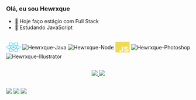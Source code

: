 ### Olá, eu sou Hewrxque

- 🔭 Hoje faço estágio com Full Stack
- 🌱 Estudando JavaScript
<div style="display: inline_block"><br>
 
 <img align="center" alt="Hewrxque-React" height="30" width="40" src="https://raw.githubusercontent.com/devicons/devicon/master/icons/react/react-original.svg">
 <img align="center" alt="Hewrxque-Java" height="30" width="40"src="https://cdn.jsdelivr.net/gh/devicons/devicon/icons/java/java-plain.svg" />       
 <img align="center" alt="Hewrxque-Node" height="30" width="40" src="https://cdn.jsdelivr.net/gh/devicons/devicon/icons/nodejs/nodejs-original.svg" />
 <img align="center" alt="Hewrxque-Js" height="30" width="40" src="https://raw.githubusercontent.com/devicons/devicon/master/icons/javascript/javascript-plain.svg">
 <img align="center" alt="Hewrxque-Photoshop" height="30" width="40" src="https://cdn.jsdelivr.net/gh/devicons/devicon/icons/photoshop/photoshop-plain.svg" />
 <img align="center" alt="Hewrxque-Illustrator" height="30" width="40" src="https://cdn.jsdelivr.net/gh/devicons/devicon/icons/illustrator/illustrator-plain.svg" />
          
 </div>
 
  ##
  
<div align="center">
  <a href="https://github.com/hewrxque">
  <img height="180em" src="https://github-readme-stats.vercel.app/api?username=hewrxque&show_icons=true&theme=merko&include_all_commits=true&count_private=true"/>
  <img height="180em" src="https://github-readme-stats.vercel.app/api/top-langs/?username=hewrxque&layout=compact&langs_count=7&theme=merko"/>
</div>

  ##
  
  <div>
  <a href="https://instagram.com/hze.v" target="_blank"><img src="https://img.shields.io/badge/-Instagram-%23E4405F?style=for-the-badge&logo=instagram&logoColor=white" target="_blank"></a>
  <a href = "mailto:josehenriquevieiradacruz@gmail.com"><img src="https://img.shields.io/badge/-Gmail-%23333?style=for-the-badge&logo=gmail&logoColor=white" target="_blank"></a>
  <a href="https://www.linkedin.com/in/josé-henrique-vieira-da-cruz-b2a6021b9" target="_blank"><img src="https://img.shields.io/badge/-LinkedIn-%230077B5?style=for-the-badge&logo=linkedin&logoColor=white" target="_blank"></a> 
 
  </div>
